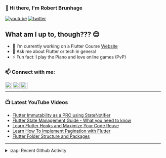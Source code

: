 ### 👋 Hi there, I'm Robert Brunhage

[![youtube](https://img.shields.io/static/v1?label=@RobertBrunhage&message=Subscribe&logo=YouTube&color=FF0000&style=for-the-badge)](http://bit.ly/2SUyRhx)
[![twitter](https://img.shields.io/twitter/follow/robertbrunhage?color=%231DA1F2&logo=twitter&style=for-the-badge)](https://twitter.com/intent/follow?original_referer=https%3A%2F%2Fgithub.com%2Frobertbrunhage&screen_name=robertbrunhage)

## What am I up to, though??? 😊
- 🔭 I’m currently working on a Flutter Course [Website](https://robertbrunhage.com)
- 💬 Ask me about Flutter or tech in general
- ⚡ Fun fact: I play the Piano and love online games (PvP)

### 📫 Connect with me:

[<img align="left" alt="RobertBrunhage | YouTube" width="22px" src="https://cdn.jsdelivr.net/npm/simple-icons@v3/icons/youtube.svg" />][youtube]
[<img align="left" alt="RobertBrunhage | Twitter" width="22px" src="https://cdn.jsdelivr.net/npm/simple-icons@v3/icons/twitter.svg" />][twitter]
[<img align="left" alt="RobertBrunhageDev | Instagram" width="22px" src="https://cdn.jsdelivr.net/npm/simple-icons@v3/icons/instagram.svg" />][instagram]

<br />

---

### 📺 Latest YouTube Videos
<!-- YOUTUBE:START -->
- [Flutter Immutability as a PRO using StateNotifier](https://www.youtube.com/watch?v=nUF0IrEjWj0)
- [Flutter State Management Guide - What you need to know](https://www.youtube.com/watch?v=NMwWvzGcX24)
- [Learn Flutter Hooks and Maximize Your Code Reuse](https://www.youtube.com/watch?v=A1DUBgIsCv8)
- [Learn How To Implement Pagination with Flutter](https://www.youtube.com/watch?v=a5QU6cwMHpw)
- [Flutter Folder Structure and Packages](https://www.youtube.com/watch?v=yJRpuTP156o)
<!-- YOUTUBE:END -->

---

<details>
  <summary>:zap: Recent Github Activity</summary>
  
<!--START_SECTION:activity-->
1. ❗️ Opened issue [#6](https://github.com/robertodoering/twitter_api/issues/6) in [robertodoering/twitter_api](https://github.com/robertodoering/twitter_api)
2. 🎉 Merged PR [#1](https://github.com/RobertBrunhage/movie_app/pull/1) in [RobertBrunhage/movie_app](https://github.com/RobertBrunhage/movie_app)
3. 🗣 Commented on [#1](https://github.com/RobertBrunhage/movie_app/issues/1) in [RobertBrunhage/movie_app](https://github.com/RobertBrunhage/movie_app)
4. 🗣 Commented on [#92](https://github.com/dart-lang/dart-vim-plugin/issues/92) in [dart-lang/dart-vim-plugin](https://github.com/dart-lang/dart-vim-plugin)
5. ❗️ Closed issue [#1284](https://github.com/SirVer/ultisnips/issues/1284) in [SirVer/ultisnips](https://github.com/SirVer/ultisnips)
<!--END_SECTION:activity-->

</details>

[twitter]: https://twitter.com/robertbrunhage
[youtube]: https://youtube.com/c/robertbrunhage
[instagram]: https://instagram.com/robertbrunhagedev
